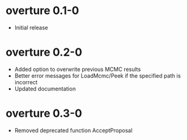 # overture 0.1-0
* Initial release

# overture 0.2-0
* Added option to overwrite previous MCMC results
* Better error messages for LoadMcmc/Peek if the specified path is incorrect
* Updated documentation

# overture 0.3-0
* Removed deprecated function AcceptProposal
